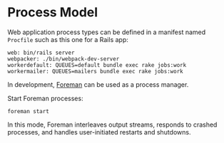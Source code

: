 # Process Model

Web application process types
can be defined in a manifest named `Procfile`
such as this one for a Rails app:

```
web: bin/rails server
webpacker: ./bin/webpack-dev-server
workerdefault: QUEUES=default bundle exec rake jobs:work
workermailer: QUEUES=mailers bundle exec rake jobs:work
```

In development,
[Foreman](http://blog.daviddollar.org/2011/05/06/introducing-foreman.html)
can be used as a process manager.

Start Foreman processes:

```
foreman start
```

In this mode,
Foreman interleaves output streams,
responds to crashed processes,
and handles user-initiated restarts and shutdowns.
